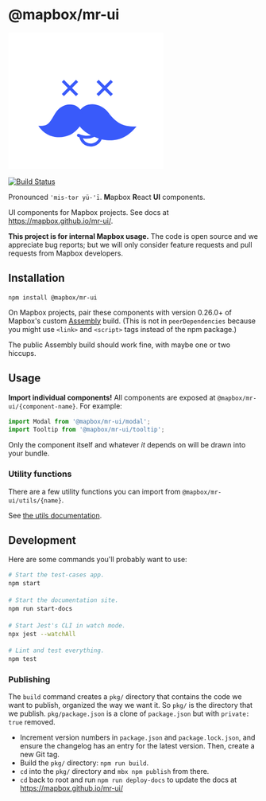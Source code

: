 # @mapbox/mr-ui

![mr-ui logo](https://github.com/mapbox/mr-ui/raw/master/logo/mr-ui.gif)

[![Build Status](https://travis-ci.com/mapbox/mr-ui.svg?token=FB2dZNVWaGo68KZnwz9M&branch=master)](https://travis-ci.com/mapbox/mr-ui)

Pronounced `'mis-tər yü-'ī`. **M**apbox **R**eact **UI** components.

UI components for Mapbox projects. See docs at https://mapbox.github.io/mr-ui/.

**This project is for internal Mapbox usage.** The code is open source and we appreciate bug reports; but we will only consider feature requests and pull requests from Mapbox developers.

## Installation

```
npm install @mapbox/mr-ui
```

On Mapbox projects, pair these components with version 0.26.0+ of Mapbox's custom [Assembly](https://www.mapbox.com/assembly/) build. (This is not in `peerDependencies` because you might use `<link>` and `<script>` tags instead of the npm package.)

The public Assembly build should work fine, with maybe one or two hiccups.

## Usage

**Import individual components!** All components are exposed at `@mapbox/mr-ui/{component-name}`. For example:

```js
import Modal from '@mapbox/mr-ui/modal';
import Tooltip from '@mapbox/mr-ui/tooltip';
```

Only the component itself and whatever *it* depends on will be drawn into your bundle.

### Utility functions

There are a few utility functions you can import from `@mapbox/mr-ui/utils/{name}`.

See [the utils documentation](./src/components/utils/README.md).

## Development

Here are some commands you'll probably want to use:

```bash
# Start the test-cases app.
npm start

# Start the documentation site.
npm run start-docs

# Start Jest's CLI in watch mode.
npx jest --watchAll

# Lint and test everything.
npm test
```

### Publishing

The `build` command creates a `pkg/` directory that contains the code we want to publish, organized the way we want it. So `pkg/` is the directory that we publish. `pkg/package.json` is a clone of `package.json` but with `private: true` removed.

- Increment version numbers in `package.json` and `package.lock.json`, and ensure the changelog has an entry for the latest version. Then, create a new Git tag.
- Build the `pkg/` directory: `npm run build`.
- `cd` into the `pkg/` directory and `mbx npm publish` from there.
- `cd` back to root and run `npm run deploy-docs` to update the docs at https://mapbox.github.io/mr-ui/
